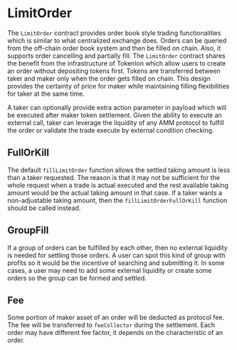 # LimitOrder

The `LimitOrder` contract provides order book style trading functionalities which is similar to what centralized exchange does. Orders can be queried from the off-chain order book system and then be filled on chain. Also, it supports order cancelling and partially fill. The `LimitOrder` contract shares the benefit from the infrastructure of Tokenlon which allow users to create an order without depositing tokens first. Tokens are transferred between taker and maker only when the order gets filled on chain. This design provides the certainty of price for maker while maintaining filling flexibilities for taker at the same time.

A taker can optionally provide extra action parameter in payload which will be executed after maker token settlement. Given the ability to execute an external call, taker can leverage the liquidity of any AMM protocol to fulfill the order or validate the trade execute by external condition checking.

## FullOrKill

The default `fillLimitOrder` function allows the settled taking amount is less than a taker requested. The reason is that it may not be sufficient for the whole request when a trade is actual executed and the rest available taking amount would be the actual taking amount in that case. If a taker wants a non-adjustable taking amount, then the `fillLimitOrderFullOrKill` function should be called instead.

## GroupFill

If a group of orders can be fulfilled by each other, then no external liquidity is needed for settling those orders. A user can spot this kind of group with profits so it would be the incentive of searching and submitting it. In some cases, a user may need to add some external liquidity or create some orders so the group can be formed and settled.

## Fee

Some portion of maker asset of an order will be deducted as protocol fee. The fee will be transferred to `feeCollector` during the settlement. Each order may have different fee factor, it depends on the characteristic of an order.
